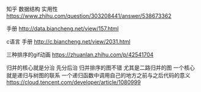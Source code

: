知乎 数据结构 实用性 https://www.zhihu.com/question/303208441/answer/538673362

手册 http://data.biancheng.net/view/157.html

c语言 手册 http://c.biancheng.net/view/2031.html

三种排序的gif动画 https://zhuanlan.zhihu.com/p/42541704

归并的核心就是分治 先分后治
归并排序的图不错 尤其是二路归并的图 
一个核心就是递归与树图的联系 一个递归函数中调用自己的地方之前与之后代码的意义 https://cloud.tencent.com/developer/article/1080999
